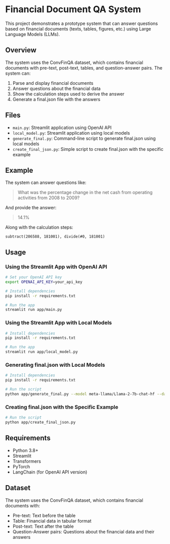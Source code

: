 # Financial Document QA System

This project demonstrates a prototype system that can answer questions based on financial documents (texts, tables, figures, etc.) using Large Language Models (LLMs).

## Overview

The system uses the ConvFinQA dataset, which contains financial documents with pre-text, post-text, tables, and question-answer pairs. The system can:

1. Parse and display financial documents
2. Answer questions about the financial data
3. Show the calculation steps used to derive the answer
4. Generate a final.json file with the answers

## Files

- `main.py`: Streamlit application using OpenAI API
- `local_model.py`: Streamlit application using local models
- `generate_final.py`: Command-line script to generate final.json using local models
- `create_final_json.py`: Simple script to create final.json with the specific example

## Example

The system can answer questions like:

> What was the percentage change in the net cash from operating activities from 2008 to 2009?

And provide the answer:

> 14.1%

Along with the calculation steps:

```
subtract(206588, 181001), divide(#0, 181001)
```

## Usage

### Using the Streamlit App with OpenAI API

```bash
# Set your OpenAI API key
export OPENAI_API_KEY=your_api_key

# Install dependencies
pip install -r requirements.txt

# Run the app
streamlit run app/main.py
```

### Using the Streamlit App with Local Models

```bash
# Install dependencies
pip install -r requirements.txt

# Run the app
streamlit run app/local_model.py
```

### Generating final.json with Local Models

```bash
# Install dependencies
pip install -r requirements.txt

# Run the script
python app/generate_final.py --model meta-llama/Llama-2-7b-chat-hf --dataset data/sample_train.json --output app/final.json
```

### Creating final.json with the Specific Example

```bash
# Run the script
python app/create_final_json.py
```

## Requirements

- Python 3.8+
- Streamlit
- Transformers
- PyTorch
- LangChain (for OpenAI API version)

## Dataset

The system uses the ConvFinQA dataset, which contains financial documents with:
- Pre-text: Text before the table
- Table: Financial data in tabular format
- Post-text: Text after the table
- Question-Answer pairs: Questions about the financial data and their answers 